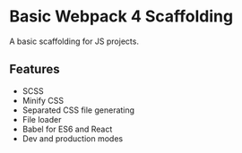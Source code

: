 # Basic Webpack 4 Scaffolding

A basic scaffolding for JS projects.

## Features

- SCSS
- Minify CSS
- Separated CSS file generating
- File loader
- Babel for ES6 and React
- Dev and production modes
